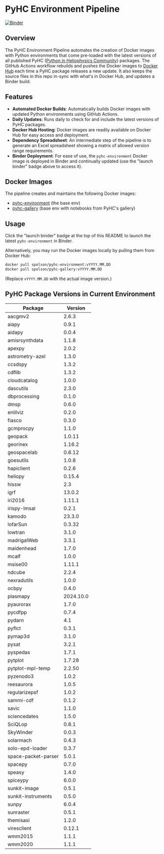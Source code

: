 # PyHC Environment Pipeline
[![Binder](https://binder.opensci.2i2c.cloud/badge_logo.svg)](https://binder.opensci.2i2c.cloud/v2/gh/heliophysicsPy/science-platforms-coordination/pyhc)

## Overview
The PyHC Environment Pipeline automates the creation of Docker images with Python environments that come pre-loaded with the latest versions of all published PyHC ([Python in Heliophysics Community](https://pyhc.org/projects)) packages. The GitHub Actions workflow rebuilds and pushes the Docker images to [Docker Hub](https://hub.docker.com/u/spolson) each time a PyHC package releases a new update. It also keeps the source files in this repo in-sync with what's in Docker Hub, and updates a Binder build.

## Features
- **Automated Docker Builds**: Automatically builds Docker images with updated Python environments using GitHub Actions.
- **Daily Updates**: Runs daily to check for and include the latest versions of PyHC packages.
- **Docker Hub Hosting**: Docker images are readily available on Docker Hub for easy access and deployment.
- **Dependency Spreadsheet**: An intermediate step of the pipeline is to generate an Excel spreadsheet showing a matrix of allowed version range requirements.
- **Binder Deployment**: For ease of use, the `pyhc-environment` Docker image is deployed in Binder and continually updated (use the "launch binder" badge above to access it). 

## Docker Images
The pipeline creates and maintains the following Docker images:
- [pyhc-environment](https://hub.docker.com/r/spolson/pyhc-environment) (the base env)
- [pyhc-gallery](https://hub.docker.com/r/spolson/pyhc-gallery) (base env with notebooks from PyHC's gallery)

## Usage
Click the "launch binder" badge at the top of this README to launch the latest `pyhc-environment` in Binder.

Alternatively, you may run the Docker images locally by pulling them from Docker Hub:

```bash
docker pull spolson/pyhc-environment:vYYYY.MM.DD
docker pull spolson/pyhc-gallery:vYYYY.MM.DD
```
(Replace `vYYYY.MM.DD` with the actual image version.)

## PyHC Package Versions in Current Environment
Package | Version
---|---
aacgmv2 | 2.6.3
aiapy | 0.9.1
aidapy | 0.0.4
amisrsynthdata | 1.1.8
apexpy | 2.0.2
astrometry-azel | 1.3.0
ccsdspy | 1.3.2
cdflib | 1.3.2
cloudcatalog | 1.0.0
dascutils | 2.3.0
dbprocessing | 0.1.0
dmsp | 0.6.0
enlilviz | 0.2.0
fiasco | 0.3.0
gcmprocpy | 1.1.0
geopack | 1.0.11
georinex | 1.16.2
geospacelab | 0.8.12
goesutils | 1.0.8
hapiclient | 0.2.6
heliopy | 0.15.4
hissw | 2.3
igrf | 13.0.2
iri2016 | 1.11.1
irispy-lmsal | 0.2.1
kamodo | 23.3.0
lofarSun | 0.3.32
lowtran | 3.1.0
madrigalWeb | 3.3.1
maidenhead | 1.7.0
mcalf | 1.0.0
msise00 | 1.11.1
ndcube | 2.2.4
nexradutils | 1.0.0
ocbpy | 0.4.0
plasmapy | 2024.10.0
pyaurorax | 1.7.0
pycdfpp | 0.7.4
pydarn | 4.1
pyflct | 0.3.1
pymap3d | 3.1.0
pysat | 3.2.1
pyspedas | 1.7.1
pytplot | 1.7.28
pytplot-mpl-temp | 2.2.50
pyzenodo3 | 1.0.2
reesaurora | 1.0.5
regularizepsf | 1.0.2
sammi-cdf | 0.1.2
savic | 1.1.0
sciencedates | 1.5.0
SciQLop | 0.8.1
SkyWinder | 0.0.3
solarmach | 0.4.3
solo-epd-loader | 0.3.7
space-packet-parser | 5.0.1
spacepy | 0.7.0
speasy | 1.4.0
spiceypy | 6.0.0
sunkit-image | 0.5.1
sunkit-instruments | 0.5.0
sunpy | 6.0.4
sunraster | 0.5.1
themisasi | 1.2.0
viresclient | 0.12.1
wmm2015 | 1.1.1
wmm2020 | 1.1.1
